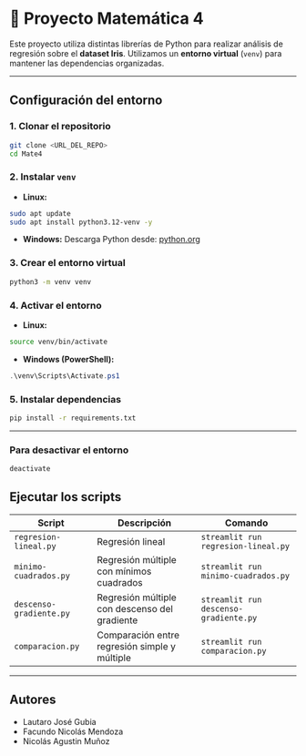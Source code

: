 # 🌸 Proyecto Matemática 4

Este proyecto utiliza distintas librerías de Python para realizar análisis de regresión sobre el **dataset Iris**.
Utilizamos un **entorno virtual** (`venv`) para mantener las dependencias organizadas.

---

## Configuración del entorno

### 1. Clonar el repositorio

```bash
git clone <URL_DEL_REPO>
cd Mate4
```

### 2. Instalar `venv`

* **Linux:**

```bash
sudo apt update
sudo apt install python3.12-venv -y
```

* **Windows:**
  Descarga Python desde: [python.org](https://www.python.org/downloads/)

### 3. Crear el entorno virtual

```bash
python3 -m venv venv
```

### 4. Activar el entorno

* **Linux:**

```bash
source venv/bin/activate
```

* **Windows (PowerShell):**

```powershell
.\venv\Scripts\Activate.ps1
```

### 5. Instalar dependencias

```bash
pip install -r requirements.txt
```

---

### Para desactivar el entorno

```bash
deactivate
```

## Ejecutar los scripts

| Script                  | Descripción                                    | Comando                               |
| ----------------------- | ---------------------------------------------- | ------------------------------------- |
| `regresion-lineal.py`   | Regresión lineal | `streamlit run regresion-lineal.py`   |
| `minimo-cuadrados.py`   | Regresión múltiple con mínimos cuadrados                   | `streamlit run minimo-cuadrados.py`   |
| `descenso-gradiente.py` | Regresión múltiple con descenso del gradiente  | `streamlit run descenso-gradiente.py` |
| `comparacion.py`        | Comparación entre regresión simple y múltiple  | `streamlit run comparacion.py`        |

---

## Autores

* Lautaro José Gubia
* Facundo Nicolás Mendoza
* Nicolás Agustin Muñoz
